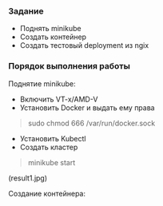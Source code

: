 ### Задание

- Поднять minikube
- Создать контейнер
- Создать тестовый deployment из ngix

### Порядок выполнения работы

Поднятие minikube:

- Включить VT-x/AMD-V
- Установить Docker и выдать ему права
> sudo chmod 666 /var/run/docker.sock
- Установить Kubectl
- Создать кластер
> minikube start

(result1.jpg)

Создание контейнера:


